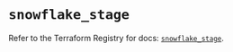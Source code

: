 # `snowflake_stage`

Refer to the Terraform Registry for docs: [`snowflake_stage`](https://registry.terraform.io/providers/snowflakedb/snowflake/2.5.0/docs/resources/stage).
